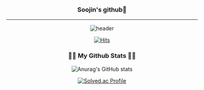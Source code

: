 <div align="center">
  
### Soojin's github👋
---
![header](https://capsule-render.vercel.app/api?type=wave&color=auto&height=300&section=header&text=Welcome%20Soojin%20Github&fontSize=70)

[![Hits](https://hits.seeyoufarm.com/api/count/incr/badge.svg?url=https%3A%2F%2Fgithub.com%2FSoojin-Lee-01&count_bg=%2379C83D&title_bg=%23555555&icon=&icon_color=%23E7E7E7&title=hits&edge_flat=false)](https://github.com/Soojin-Lee-01)
  
### 
<h3 align="center">👩‍💻 My Github Stats 👩‍💻</h3>
<div align="center">

![Anurag's GitHub stats](https://github-readme-stats.vercel.app/api?username=Soojin-Lee-01&show_icons=true&theme=radical)

[![Solved.ac Profile](http://mazassumnida.wtf/api/v2/generate_badge?boj=sojinlee1004)](https://solved.ac/백준아이디/)

 
  </div>
